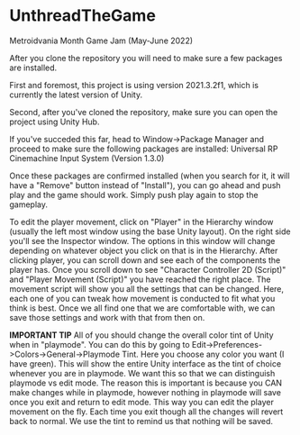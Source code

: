 # UnthreadTheGame
Metroidvania Month Game Jam (May-June 2022)

After you clone the repository you will need to make sure a few packages are installed.

First and foremost, this project is using version 2021.3.2f1, which is currently the latest version of Unity. 

Second, after you've cloned the repository, make sure you can open the project using Unity Hub. 

If you've succeded this far, head to Window->Package Manager and proceed to make sure the following packages are installed:
Universal RP
Cinemachine
Input System (Version 1.3.0)

Once these packages are confirmed installed (when you search for it, it will have a "Remove" button instead of "Install"), you can go ahead and push play and the game should work. Simply push play again to stop the gameplay. 

To edit the player movement, click on "Player" in the Hierarchy window (usually the left most window using the base Unity layout). On the right side you'll see the Inspector window. The options in this window will change depending on whatever object you click on that is in the Hierarchy. After clicking player, you can scroll down and see each of the components the player has. Once you scroll down to see "Character Controller 2D (Script)" and "Player Movement (Script)" you have reached the right place. The movement script will show you all the settings that can be changed. Here, each one of you can tweak how movement is conducted to fit what you think is best. Once we all find one that we are comfortable with, we can save those settings and work with that from then on. 

**IMPORTANT TIP**
All of you should change the overall color tint of Unity when in "playmode". You can do this by going to Edit->Preferences->Colors->General->Playmode Tint. Here you choose any color you want (I have green). This will show the entire Unity interface as the tint of choice whenever you are in playmode. We want this so that we can distinguish playmode vs edit mode. The reason this is important is because you CAN make changes while in playmode, however nothing in playmode will save once you exit and return to edit mode. This way you can edit the player movement on the fly. Each time you exit though all the changes will revert back to normal. We use the tint to remind us that nothing will be saved. 